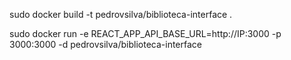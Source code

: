 sudo docker build -t pedrovsilva/biblioteca-interface .

sudo docker run -e REACT_APP_API_BASE_URL=http://IP:3000 -p 3000:3000 -d pedrovsilva/biblioteca-interface


